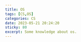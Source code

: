 ```yaml
---
title: OS
tags: [CS,OS]
categories: CS
date: 2023-05-21 20:24:20
sticky: 80
excerpt: Some knowledge about os. 
---
```


 